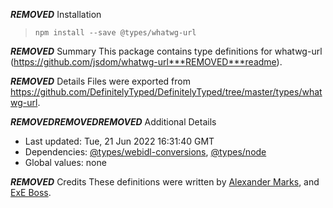 ***REMOVED*** Installation
> `npm install --save @types/whatwg-url`

***REMOVED*** Summary
This package contains type definitions for whatwg-url (https://github.com/jsdom/whatwg-url***REMOVED***readme).

***REMOVED*** Details
Files were exported from https://github.com/DefinitelyTyped/DefinitelyTyped/tree/master/types/whatwg-url.

***REMOVED******REMOVED******REMOVED*** Additional Details
 * Last updated: Tue, 21 Jun 2022 16:31:40 GMT
 * Dependencies: [@types/webidl-conversions](https://npmjs.com/package/@types/webidl-conversions), [@types/node](https://npmjs.com/package/@types/node)
 * Global values: none

***REMOVED*** Credits
These definitions were written by [Alexander Marks](https://github.com/aomarks), and [ExE Boss](https://github.com/ExE-Boss).
